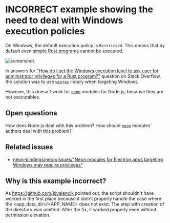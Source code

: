 # INCORRECT example showing the need to deal with Windows execution policies

On Windows, the default execution policy is `Restricted`. This means that
by default even [simple Rust programs](https://github.com/JohnScience/neon_example_cant_find/blob/main/pure_rust_version/src/main.rs) cannot be executed.

![screenshot](https://i.imgur.com/XVCkgCS.png)

In answers for ["How do I set the Windows execution level to ask user for administrator privileges for a Rust program?"](https://stackoverflow.com/questions/53846395/how-do-i-set-the-windows-execution-level-to-ask-user-for-administrator-privilege) question on Stack Overflow, the solution was to use [`winres`](https://crates.io/crates/winres) library when targeting Windows.

However, this doesn't work for [`neon`](https://crates.io/crates/neon) modules for Node.js, because they are not executables.

## Open questions

How does Node.js deal with this problem? How should [`neon`](https://crates.io/crates/neon) modules' authors deal with this problem?

## Related issues

* [neon-bindings/neon/issues/"Neon modules for Electron apps targeting Windows may require privileges"](https://github.com/neon-bindings/neon/issues/956)

## Why is this example incorrect?

As <https://github.com/kjvalencik> pointed out, the script shouldn't have worked in the first place because it didn't properly handle the case where the <app_data_dir>/<APP_NAME> does not exist. The step with creation of the directory was omitted. After the fix, it worked properly even without permission elevation.
